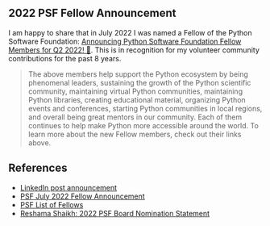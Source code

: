 
## 2022 PSF Fellow Announcement

I am happy to share that in July 2022 I was named a Fellow of the Python Software Foundation:  [Announcing Python Software Foundation Fellow Members for Q2 2022! 🎉](https://pyfound.blogspot.com/2022/07/announcing-python-software-foundation.html).  This is in recognition for my volunteer community contributions for the past 8 years.  

>The above members help support the Python ecosystem by being phenomenal leaders, sustaining the growth of the Python scientific community, maintaining virtual Python communities, maintaining Python libraries, creating educational material, organizing Python events and conferences, starting Python communities in local regions, and overall being great mentors in our community. Each of them continues to help make Python more accessible around the world. To learn more about the new Fellow members, check out their links above.

## References
- [LinkedIn post announcement](https://www.linkedin.com/posts/reshamas_announcing-python-software-foundation-fellow-activity-6952355866704588800-3wfF)
- [PSF July 2022 Fellow Announcement](https://pyfound.blogspot.com/2022/07/announcing-python-software-foundation.html)
- [PSF List of Fellows](https://www.python.org/psf/fellows/)
- [Reshama Shaikh: 2022 PSF Board Nomination Statement](https://www.python.org/nominations/elections/2022-python-software-foundation-board/nominees/reshama-shaikh/)

